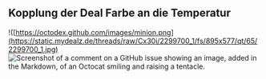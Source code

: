 ## Kopplung der Deal Farbe an die Temperatur
!([https://octodex.github.com/images/minion.png](https://static.mydealz.de/threads/raw/Cx30i/2299700_1/fs/895x577/qt/65/2299700_1.jpg)  
![Screenshot of a comment on a GitHub issue showing an image, added in the Markdown, of an Octocat smiling and raising a tentacle.](https://myoctocat.com/assets/images/base-octocat.svg)  
